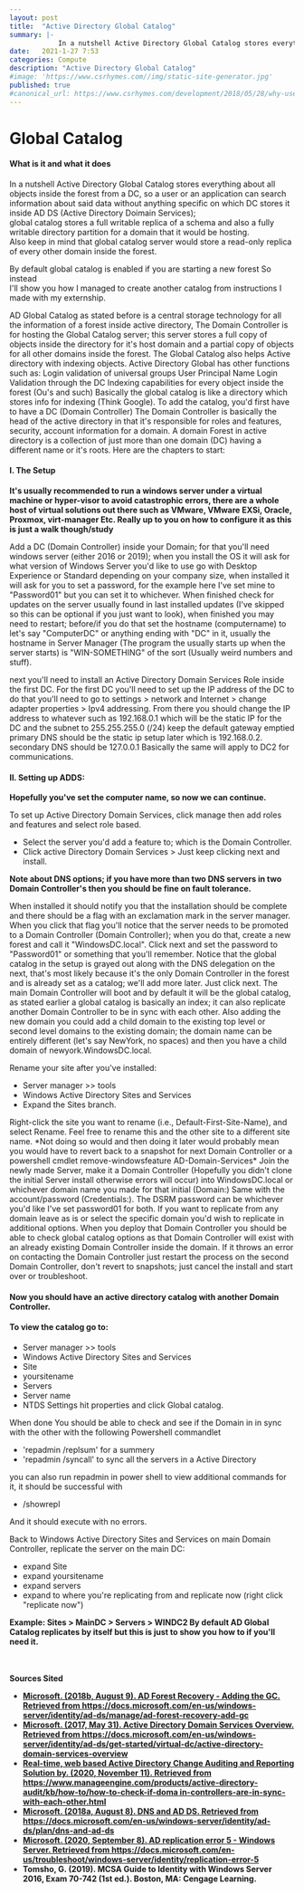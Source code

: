 ```yaml
---
layout: post
title:  "Active Directory Global Catalog"
summary: |-
            In a nutshell Active Directory Global Catalog stores everything about all objects inside the forest from a DC, so a user or an application can search information about said data without anything specific on which DC stores it inside AD DS (Active Directory Doimain Services); global catalog stores a full writable replica of a schema and also a fully writable directory partition for a domain that it would be hosting. Also keep in mind that global catalog server would store a read-only replica of every other domain inside the forest.
date:   2021-1-27 7:53
categories: Compute
description: "Active Directory Global Catalog"
#image: 'https://www.csrhymes.com//img/static-site-generator.jpg'
published: true
#canonical_url: https://www.csrhymes.com/development/2018/05/28/why-use-a-static-site-generator.html
---
```

<h1>Global Catalog</h1>
<h4>What is it and what it does</h4>
<p>In a nutshell Active Directory Global Catalog stores everything about all objects inside the forest from a DC, so a user or an application can search information about said data without anything specific on which DC stores it inside AD DS (Active Directory Doimain Services);
<br>global catalog stores a full writable replica of a schema and also a fully writable directory partition for a domain that it would be hosting.
<br>Also keep in mind that global catalog server would store a read-only replica of every other domain inside the forest.</p>
<p>By default global catalog is enabled if you are starting a new forest So instead
<br>I'll show you how I managed to create another catalog from instructions I made with my externship.</p>
<p>AD Global Catalog as stated before is a central storage technology for all the information of a forest inside
active directory, The Domain Controller is for hosting the Global Catalog server; this server
stores a full copy of objects inside the directory for it's host domain and a partial copy of objects
for all other domains inside the forest. The Global Catalog also helps Active directory with
indexing objects.
Active Directory Global has other functions such as:
Login validation of universal groups
User Principal Name Login Validation through the DC
Indexing capabilities for every object inside the forest (Ou's and such)
Basically the global catalog is like a directory which stores info for indexing (Think
Google).
To add the catalog, you'd first have to have a DC (Domain Controller)
The Domain Controller is basically the head of the active directory in that it's responsible for
roles and features, security, account information for a domain.
A domain Forest in active directory is a collection of just more than one domain (DC) having a
different name or it's roots.
Here are the chapters to start:
</p>

<h4>I. The Setup</h4>
<p><b>It's usually recommended to run a windows server under a virtual machine or
hyper-visor to avoid catastrophic errors, there are a whole host of virtual solutions out
there such as VMware, VMware EXSi, Oracle, Proxmox, virt-manager Etc. Really up to
you on how to configure it as this is just a walk though/study</b></p>
<p>
Add a DC (Domain Controller) inside your Domain; for that you'll need windows server (either
2016 or 2019); when you install the OS it will ask for what version of Windows Server you'd like
to use go with Desktop Experience or Standard depending on your company size, when
installed it will ask for you to set a password, for the example here I've set mine to
"Password01" but you can set it to whichever.
When finished check for updates on the server usually found in last installed updates (I've
skipped so this can be optional if you just want to look), when finished you may need to restart;
before/if you do that set the hostname (computername) to let's say "ComputerDC" or anything
ending with "DC" in it, usually the hostname in Server Manager (The program the usually starts
up when the server starts) is "WIN-SOMETHING" of the sort (Usually weird numbers and stuff).
</p>
<p>
next you'll need to install an Active Directory Domain Services Role inside the first DC.
For the first DC you'll need to set up the IP address of the DC
to do that you'll need to go to settings > network and Internet > change adapter properties >
Ipv4 addressing.
From there you should change the IP address to whatever
such as 192.168.0.1 which will be the static IP for the DC
and the subnet to 255.255.255.0 (/24)
keep the default gateway emptied
primary DNS should be the static ip setup later which is 192.168.0.2.
secondary DNS should be 127.0.0.1
Basically the same will apply to DC2 for communications.
</p>
<h4>II. Setting up ADDS:</h4>
<b>Hopefully you've set the computer name, so now we can continue.</b>
<p>To set up Active Directory Domain Services, click manage then add roles and features and
select role based.<ul>
<li>Select the server you'd add a feature to; which is the Domain Controller.</li>
<li>Click active Directory Domain Services > Just keep clicking next and install.</li>
</ul>
<b>Note about DNS options; if you have more than two DNS servers in two Domain Controller's
then you should be fine on fault tolerance.</b>
<p>
When installed it should notify you that the installation should be complete and there should be
a flag with an exclamation mark in the server manager.
When you click that flag you'll notice that the server needs to be promoted to a Domain
Controller (Domain Controller); when you do that, create a new forest and call it
"WindowsDC.local".
Click next and set the password to "Password01" or something that you'll remember.
Notice that the global catalog in the setup is grayed out along with the DNS delegation on the
next, that's most likely because it's the only Domain Controller in the forest and is already set as
a catalog; we'll add more later.
Just click next.
The main Domain Controller will boot and by default it will be the global catalog, as stated
earlier a global catalog is basically an index; it can
also replicate another Domain Controller to be in sync with each other.
Also adding the new domain you could add a child domain to the existing top level or second
level domains to the existing domain; the domain name can be entirely different (let's say
NewYork, no spaces) and then you have a child domain of newyork.WindowsDC.local.</p>

Rename your site after you've installed:

<ul>
  <li>Server manager >> tools</li>
   <li>Windows Active Directory Sites and Services</li>
   <li>Expand the Sites branch.</li>
</ul>

<p>
Right-click the site you want to rename (i.e., Default-First-Site-Name), and select Rename.
Feel free to rename this and the other site to a different site name.
*Not doing so would and then doing it later would probably mean you would have to
revert back to a snapshot for next Domain Controller or a powershell cmdlet
remove-windowsfeature AD-Domain-Services*
Join the newly made Server, make it a Domain Controller (Hopefully you didn't clone the initial
Server install otherwise errors will occur) into WindowsDC.local or whichever domain name you
made for that initial (Domain:)
Same with the account/password (Credentials:).
The DSRM password can be whichever you'd like I've set password01 for both.
If you want to replicate from any domain leave as is or select the specific domain you'd wish to
replicate in additional options.
When you deploy that Domain Controller you should be able to check global catalog options as
that Domain Controller will exist with an already existing Domain Controller inside the domain.
If it throws an error on contacting the Domain Controller just restart the process on the second
Domain Controller, don't revert to snapshots; just cancel the install and start over or
troubleshoot.
</p>
<h4>Now you should have an active directory catalog with another Domain Controller.</h4>
<h4>To view the catalog go to:</h4>
<ul>
  <li>Server manager >> tools</li>
  <li>Windows Active Directory Sites and Services</li>
  <li>Site</li>
  <li>yoursitename</li>
  <li>Servers</li>
  <li>Server name </li>
  <li>NTDS Settings hit properties and click Global catalog.</li>
</ul>
<p>
When done You should be able to check and see if the Domain in in sync with the other with the
following Powershell commandlet
</p>
<ul>
  <li>'repadmin /replsum' for a summery</li>
  <li>'repadmin /syncall' to sync all the servers in a Active Directory</li>
</ul>
<p>you can also run repadmin in power shell to view additional commands for it, it should be successful with</p>
<ul>
<li>/showrepl</li>
</ul>
<p>And it should execute with no errors.</p>
<p>
Back to Windows Active Directory Sites and Services on main Domain Controller, replicate the
server on the main DC:
<ul>
  <li>expand Site</li>
  <li>expand yoursitename</li>
  <li>expand servers</li>
  <li>expand to where you're replicating from and replicate now (right click "replicate now")</li>
</ul>

<b>Example: Sites > MainDC > Servers > WINDC2<b>
  By default AD Global Catalog replicates by itself but this is just to show you how to if you'll need it.
<br>
<br>
<br>
<p>
  Sources Sited
  </p>
  <ul>
    <li>
      <a href="https://docs.microsoft.com/en-us/windows-server/identity/ad-ds/manage/ad-forest-recovery-add-gc">
      Microsoft. (2018b, August 9). AD Forest Recovery - Adding the GC. Retrieved from
      https://docs.microsoft.com/en-us/windows-server/identity/ad-ds/manage/ad-forest-recovery-add-gc</a>
    </li>
<li>
  <a href="https://docs.microsoft.com/en-us/windows-server/identity/ad-ds/get-started/virtual-dc/active-directory-domain-services-overview">
Microsoft. (2017, May 31). Active Directory Domain Services Overview. Retrieved from
https://docs.microsoft.com/en-us/windows-server/identity/ad-ds/get-started/virtual-dc/active-directory-domain-services-overview</a>
</li>
<li>
  <a href="https://www.manageengine.com/products/active-directory-audit/kb/how-to/how-to-check-if-domain-controllers-are-in-sync-with-each-other.html">
Real-time, web based Active Directory Change Auditing and Reporting Solution by. (2020,
November 11). Retrieved from
https://www.manageengine.com/products/active-directory-audit/kb/how-to/how-to-check-if-doma
in-controllers-are-in-sync-with-each-other.html
</a>
</li>
<li>
  <a href="https://docs.microsoft.com/en-us/windows-server/identity/ad-ds/plan/dns-and-ad-ds">
Microsoft. (2018a, August 8). DNS and AD DS. Retrieved from
https://docs.microsoft.com/en-us/windows-server/identity/ad-ds/plan/dns-and-ad-ds
</a>
</li>
<li><a href="https://docs.microsoft.com/en-us/troubleshoot/windows-server/identity/replication-error-5">
Microsoft. (2020, September 8). AD replication error 5 - Windows Server. Retrieved from
https://docs.microsoft.com/en-us/troubleshoot/windows-server/identity/replication-error-5</a></li>
<li>
Tomsho, G. (2019). MCSA Guide to Identity with Windows Server 2016, Exam 70-742 (1st ed.).
Boston, MA: Cengage Learning.
</li>
  </ul>
